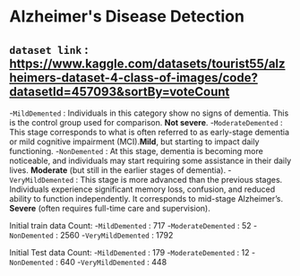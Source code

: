 # Alzheimer's Disease Detection

## `dataset link` : https://www.kaggle.com/datasets/tourist55/alzheimers-dataset-4-class-of-images/code?datasetId=457093&sortBy=voteCount

-`MildDemented` : Individuals in this category show no signs of dementia. This is the control group used for comparison. **Not severe**.
-`ModerateDemented` : This stage corresponds to what is often referred to as early-stage dementia or mild cognitive impairment (MCI).**Mild**, but starting to impact daily functioning.
-`NonDemented` : At this stage, dementia is becoming more noticeable, and individuals may start requiring some assistance in their daily lives. **Moderate** (but still in the earlier stages of dementia).
-`VeryMildDemented` : This stage is more advanced than the previous stages. Individuals experience significant memory loss, confusion, and reduced ability to function independently. It corresponds to mid-stage Alzheimer’s. **Severe** (often requires full-time care and supervision).

Initial train data Count:
-`MildDemented` : 717
-`ModerateDemented` : 52
-`NonDemented` : 2560
-`VeryMildDemented` : 1792

Initial Test data Count:
-`MildDemented` : 179
-`ModerateDemented` : 12
-`NonDemented` : 640
-`VeryMildDemented` : 448